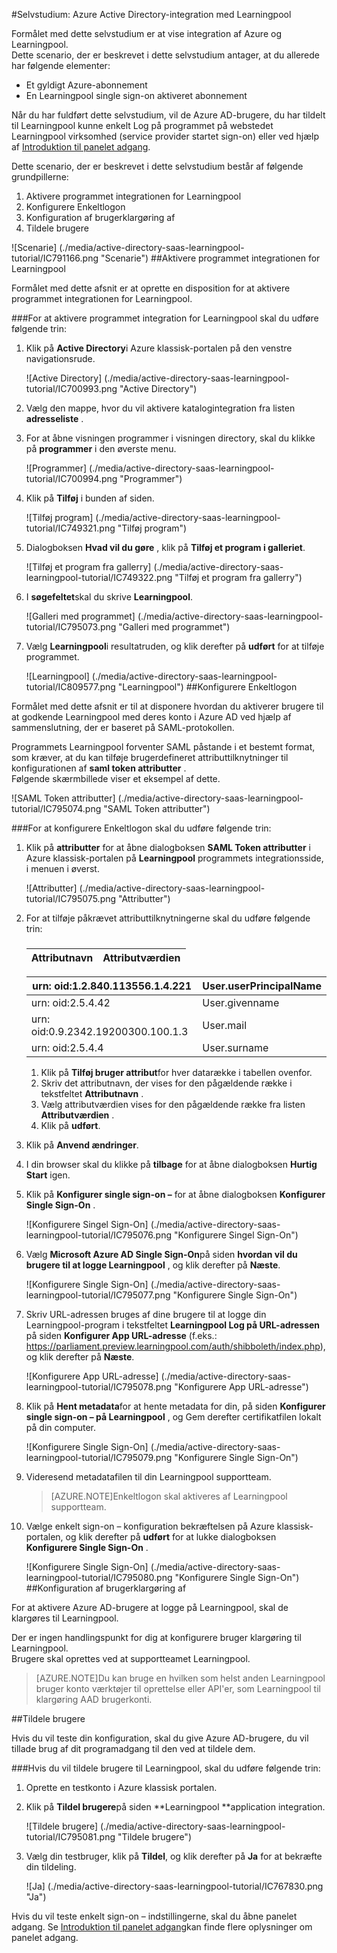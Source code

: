 <properties 
    pageTitle="Selvstudium: Azure Active Directory-integration med Learningpool | Microsoft Azure" 
    description="Lær, hvordan du bruger Learningpool med Azure Active Directory til at aktivere enkeltlogon, automatiseret klargøring og mere!" 
    services="active-directory" 
    authors="jeevansd"  
    documentationCenter="na" 
    manager="femila"/>
<tags 
    ms.service="active-directory" 
    ms.devlang="na" 
    ms.topic="article" 
    ms.tgt_pltfrm="na" 
    ms.workload="identity" 
    ms.date="09/29/2016" 
    ms.author="jeedes" />

#<a name="tutorial-azure-active-directory-integration-with-learningpool"></a>Selvstudium: Azure Active Directory-integration med Learningpool
  
Formålet med dette selvstudium er at vise integration af Azure og Learningpool.  
Dette scenario, der er beskrevet i dette selvstudium antager, at du allerede har følgende elementer:

-   Et gyldigt Azure-abonnement
-   En Learningpool single sign-on aktiveret abonnement
  
Når du har fuldført dette selvstudium, vil de Azure AD-brugere, du har tildelt til Learningpool kunne enkelt Log på programmet på webstedet Learningpool virksomhed (service provider startet sign-on) eller ved hjælp af [Introduktion til panelet adgang](active-directory-saas-access-panel-introduction.md).
  
Dette scenario, der er beskrevet i dette selvstudium består af følgende grundpillerne:

1.  Aktivere programmet integrationen for Learningpool
2.  Konfigurere Enkeltlogon
3.  Konfiguration af brugerklargøring af
4.  Tildele brugere

![Scenarie] (./media/active-directory-saas-learningpool-tutorial/IC791166.png "Scenarie")
##<a name="enabling-the-application-integration-for-learningpool"></a>Aktivere programmet integrationen for Learningpool
  
Formålet med dette afsnit er at oprette en disposition for at aktivere programmet integrationen for Learningpool.

###<a name="to-enable-the-application-integration-for-learningpool-perform-the-following-steps"></a>For at aktivere programmet integration for Learningpool skal du udføre følgende trin:

1.  Klik på **Active Directory**i Azure klassisk-portalen på den venstre navigationsrude.

    ![Active Directory] (./media/active-directory-saas-learningpool-tutorial/IC700993.png "Active Directory")

2.  Vælg den mappe, hvor du vil aktivere katalogintegration fra listen **adresseliste** .

3.  For at åbne visningen programmer i visningen directory, skal du klikke på **programmer** i den øverste menu.

    ![Programmer] (./media/active-directory-saas-learningpool-tutorial/IC700994.png "Programmer")

4.  Klik på **Tilføj** i bunden af siden.

    ![Tilføj program] (./media/active-directory-saas-learningpool-tutorial/IC749321.png "Tilføj program")

5.  Dialogboksen **Hvad vil du gøre** , klik på **Tilføj et program i galleriet**.

    ![Tilføj et program fra gallerry] (./media/active-directory-saas-learningpool-tutorial/IC749322.png "Tilføj et program fra gallerry")

6.  I **søgefeltet**skal du skrive **Learningpool**.

    ![Galleri med programmet] (./media/active-directory-saas-learningpool-tutorial/IC795073.png "Galleri med programmet")

7.  Vælg **Learningpool**i resultatruden, og klik derefter på **udført** for at tilføje programmet.

    ![Learningpool] (./media/active-directory-saas-learningpool-tutorial/IC809577.png "Learningpool")
##<a name="configuring-single-sign-on"></a>Konfigurere Enkeltlogon
  
Formålet med dette afsnit er til at disponere hvordan du aktiverer brugere til at godkende Learningpool med deres konto i Azure AD ved hjælp af sammenslutning, der er baseret på SAML-protokollen.
  
Programmets Learningpool forventer SAML påstande i et bestemt format, som kræver, at du kan tilføje brugerdefineret attributtilknytninger til konfigurationen af **saml token attributter** .  
Følgende skærmbillede viser et eksempel af dette.

![SAML Token attributter] (./media/active-directory-saas-learningpool-tutorial/IC795074.png "SAML Token attributter")

###<a name="to-configure-single-sign-on-perform-the-following-steps"></a>For at konfigurere Enkeltlogon skal du udføre følgende trin:

1.  Klik på **attributter** for at åbne dialogboksen **SAML Token attributter** i Azure klassisk-portalen på **Learningpool** programmets integrationsside, i menuen i øverst.

    ![Attributter] (./media/active-directory-saas-learningpool-tutorial/IC795075.png "Attributter")

2.  For at tilføje påkrævet attributtilknytningerne skal du udføre følgende trin:

    ###  

  	|Attributnavn                |Attributværdien            |
  	|------------------------------|---------------------------|

     urn: oid:1.2.840.113556.1.4.221 | User.userPrincipalName
  	|-------------------------------|--------------------------|  
     urn: oid:2.5.4.42|User.givenname   
  	|urn: oid:0.9.2342.19200300.100.1.3|User.mail
  	|urn: oid:2.5.4.4|User.surname

    1.  Klik på **Tilføj bruger attribut**for hver datarække i tabellen ovenfor.
    2.  Skriv det attributnavn, der vises for den pågældende række i tekstfeltet **Attributnavn** .
    3.  Vælg attributværdien vises for den pågældende række fra listen **Attributværdien** .
    4.  Klik på **udført**.

3.  Klik på **Anvend ændringer**.

4.  I din browser skal du klikke på **tilbage** for at åbne dialogboksen **Hurtig Start** igen.

5.  Klik på **Konfigurer single sign-on –** for at åbne dialogboksen **Konfigurer Single Sign-On** .

    ![Konfigurere Singel Sign-On] (./media/active-directory-saas-learningpool-tutorial/IC795076.png "Konfigurere Singel Sign-On")

6.  Vælg **Microsoft Azure AD Single Sign-On**på siden **hvordan vil du brugere til at logge Learningpool** , og klik derefter på **Næste**.

    ![Konfigurere Single Sign-On] (./media/active-directory-saas-learningpool-tutorial/IC795077.png "Konfigurere Single Sign-On")

7.  Skriv URL-adressen bruges af dine brugere til at logge din Learningpool-program i tekstfeltet **Learningpool Log på URL-adressen** på siden **Konfigurer App URL-adresse** (f.eks.: https://parliament.preview.learningpool.com/auth/shibboleth/index.php), og klik derefter på **Næste**.

    ![Konfigurere App URL-adresse] (./media/active-directory-saas-learningpool-tutorial/IC795078.png "Konfigurere App URL-adresse")

8.  Klik på **Hent metadata**for at hente metadata for din, på siden **Konfigurer single sign-on – på Learningpool** , og Gem derefter certifikatfilen lokalt på din computer.

    ![Konfigurere Single Sign-On] (./media/active-directory-saas-learningpool-tutorial/IC795079.png "Konfigurere Single Sign-On")

9.  Videresend metadatafilen til din Learningpool supportteam.

    >[AZURE.NOTE]Enkeltlogon skal aktiveres af Learningpool supportteam.

10. Vælge enkelt sign-on – konfiguration bekræftelsen på Azure klassisk-portalen, og klik derefter på **udført** for at lukke dialogboksen **Konfigurere Single Sign-On** .

    ![Konfigurere Single Sign-On] (./media/active-directory-saas-learningpool-tutorial/IC795080.png "Konfigurere Single Sign-On")
##<a name="configuring-user-provisioning"></a>Konfiguration af brugerklargøring af
  
For at aktivere Azure AD-brugere at logge på Learningpool, skal de klargøres til Learningpool.
  
Der er ingen handlingspunkt for dig at konfigurere bruger klargøring til Learningpool.  
Brugere skal oprettes ved at supportteamet Learningpool.

>[AZURE.NOTE]Du kan bruge en hvilken som helst anden Learningpool bruger konto værktøjer til oprettelse eller API'er, som Learningpool til klargøring AAD brugerkonti.

##<a name="assigning-users"></a>Tildele brugere
  
Hvis du vil teste din konfiguration, skal du give Azure AD-brugere, du vil tillade brug af dit programadgang til den ved at tildele dem.

###<a name="to-assign-users-to-learningpool-perform-the-following-steps"></a>Hvis du vil tildele brugere til Learningpool, skal du udføre følgende trin:

1.  Oprette en testkonto i Azure klassisk portalen.

2.  Klik på **Tildel brugere**på siden **Learningpool **application integration.

    ![Tildele brugere] (./media/active-directory-saas-learningpool-tutorial/IC795081.png "Tildele brugere")

3.  Vælg din testbruger, klik på **Tildel**, og klik derefter på **Ja** for at bekræfte din tildeling.

    ![Ja] (./media/active-directory-saas-learningpool-tutorial/IC767830.png "Ja")
  
Hvis du vil teste enkelt sign-on – indstillingerne, skal du åbne panelet adgang. Se [Introduktion til panelet adgang](active-directory-saas-access-panel-introduction.md)kan finde flere oplysninger om panelet adgang.